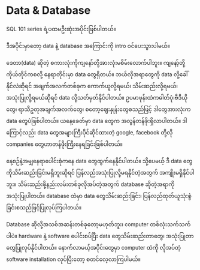 # Data & Database

SQL 101 series ရဲ့ပထမဦးဆုံးအပိုင်းဖြစ်ပါတယ်။ 

ဒီအပိုင်းမှာတော့ data နဲ့ database အကြောင်းကို intro ဝင်ပေးသွားပါမယ်။

ဒေတာ(data) ဆိုတဲ့ စကားလုံးကိုကျနော်တို့အားလုံးမစိမ်းလောက်ပါဘူး။ ကျနော့်တို့ကိုယ်တိုင်ကစလို့ နေရာတိုင်းမှာ data တွေရှိတယ်။ ဘယ်လိုအရာတွေကို data လို့ခေါ်နိုင်လဲဆိုရင် အချက်အလက်တစ်ခုက ကောက်ယူလို့ရမယ်၊ သိမ်းဆည်းလို့ရမယ်၊ အသုံးပြုလို့ရမယ်ဆိုရင် data လို့သတ်မှတ်နိုင်ပါတယ်။ ဥပမာဖုန်းထဲကဓါတ်ပုံ၊ဗီဒီယိုတွေ၊ ရာသီဥတုအချက်အလက်တွေ၊ စတော့ဈေးနှုန်းတွေစသည်ဖြင့် ဒါတွေအားလုံးက data တွေပဲဖြစ်ပါတယ်။ ယနေ့ခေတ်မှာ data တွေက အလွန်တန်ဖိုးရှိလာပါတယ်။ ဒါကြောင့်လည်း data တွေအများကြီးပိုင်ဆိုင်ထားတဲ့ google, facebook တို့လို companies တွေဟာတန်ဖိုးကြီးနေရခြင်းဖြစ်ပါတယ်။

နေ့စဉ်နဲ့အမျှနေရာပေါင်းစုံကနေ data တွေထွက်နေနိုင်ပါတယ်။ သို့ပေမယ့် ဒီ data တွေကိုသိမ်းဆည်းခြင်းမရှိဘူးဆိုရင် ပြန်လည်အသုံးပြုလို့မရနိုင်တဲ့အတွက် အကျိုးမရှိနိုင်ပါဘူး။ သိမ်းဆည်းဖို့နည်းလမ်းတစ်ခုလိုအပ်တဲ့အတွက် database ဆိုတဲ့အရာကို အသုံးပြုပါတယ်။ database ထဲမှာ data တွေသိမ်းဆည်းခြင်း၊ ပြန်လည်ထုတ်ယူသုံးစွဲခြင်းစသည်ဖြင့်ပြုလုပ်ကြပါတယ်။

Database ဆိုလို့အသစ်အဆန်းတစ်ခုတော့မဟုတ်ဘူး၊ computer တစ်လုံးသက်သက်ပါပဲ။ hardware နဲ့ software ပေါင်းစပ်ပြီး data တွေသိမ်းဆည်းတာတွေ၊ အသုံးပြုတာတွေပြုလုပ်နိုင်ပါတယ်။ နောက်လာမယ့်အပိုင်းတွေမှာ computer ထဲကို လိုအပ်တဲ့ software installation လုပ်ပြီးတော့ စတင်လေ့လာကြပါမယ်။
